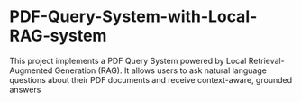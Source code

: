 # PDF-Query-System-with-Local-RAG-system
This project implements a PDF Query System powered by Local Retrieval-Augmented Generation (RAG). It allows users to ask natural language questions about their PDF documents and receive context-aware, grounded answers
